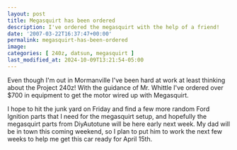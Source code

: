 ```yaml
---
layout: post
title: Megasquirt has been ordered
description: I've ordered the megasquirt with the help of a friend!
date: '2007-03-22T16:37:47+00:00'
permalink: megasquirt-has-been-ordered
image: 
categories: [ 240z, datsun, megasquirt ]
last_modified_at: 2024-10-09T13:21:54-05:00
---
```

Even though I'm out in Mormanville I've been hard at work at least thinking about the Project 240z!  With the guidance of Mr. Whittle I've ordered over $700 in equipment to get the motor wired up with Megasquirt.

I hope to hit the junk yard on Friday and find a few more random Ford Ignition parts that I need for the megasquirt setup, and hopefully the megasquirt parts from DiyAutotune will be here early next week. My dad will be in town this coming weekend, so I plan to put him to work the next few weeks to help me get this car ready for April 15th.

